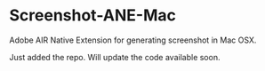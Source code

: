 Screenshot-ANE-Mac
==================

Adobe AIR Native Extension for generating screenshot in Mac OSX.

Just added the repo. Will update the code available soon.
